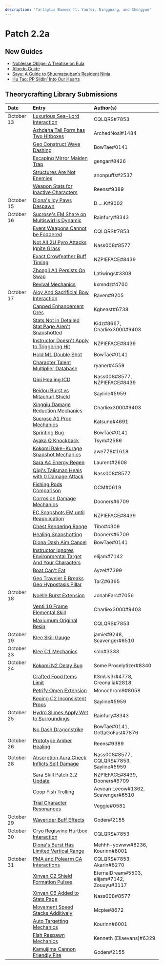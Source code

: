 ```yaml
---
description: 'Tartaglia Banner ft. Yanfei, Ningguang, and Chongyun'
---
```


# Patch 2.2a

## New Guides

* [Noblesse Oblige: A Treatise on Eula](https://keqingmains.com/eula/)
* [Albedo Guide](https://keqingmains.com/albedo/)
* [Sayu: A Guide to Shuumatsuban’s Resident Ninja](https://keqingmains.com/sayu/)
* [Hu Tao: PP Slidin’ Into Our Hearts](https://keqingmains.com/hu-tao/)

## Theorycrafting Library Submissions

| Date | Entry | Author\(s\) |
| :--- | :--- | :--- |
| October 13 | [Luxurious Sea-Lord Interaction](../evidence/mechanics/equipment/weapons.md#luxurious-sea-lord-interactions) | CQLQRS#7853 |
|  | [Azhdaha Tail Form has Two Hitboxes](../evidence/enemy-data/enemy-interactions.md#azhdaha-in-his-tail-form-has-two-independent-hitboxes) | ArchedNosi#1484 |
|  | [Geo Construct Wave Dashing](../evidence/mechanics/combat/tech/glide-cancel.md#geo-construct-wave-dashing) | BowTae#0141 |
|  | [Escaping Mirror Maiden Trap](../evidence/enemy-data/enemy-interactions.md#escape-mirror-maiden-trap) | gengar#8426 |
|  | [Structures Are Not Enemies](../evidence/fluff/overworld.md#structures-arent-enemies) | anonpuffs#2537 |
|  | [Weapon Stats for Inactive Characters](../evidence/mechanics/equipment/weapons.md#weapon-stats-for-inactive-characters) | Reens#9389 |
| October 15 | [Diona's Icy Paws Despawn](../evidence/characters/cryo/diona.md#icy-paws-despawn-after-a-certain-amount-of-time-if-they-do-not-hit-a-target) | D.....K#9002 |
| October 16 | [Sucrose's EM Share on Multiswirl is Dynamic](../evidence/characters/anemo/sucrose.md#sucroses-em-share-on-multiswirl-is-dynamic) | Rainfury#8343 |
|  | [Event Weapons Cannot be Foddered](../evidence/mechanics/equipment/weapons.md#event-weapons-cannot-be-foddered) | CQLQRS#7853 |
|  | [Not All 2U Pyro Attacks Ignite Grass](../evidence/fluff/overworld.md#not-all-2u-pyro-attacks-ignite-grass) | Nass008#8577 |
|  | [Exact Crowfeather Buff Timing](../evidence/characters/electro/sara.md#exact-crowfeather-buff-timing) | NZPIEFACE#8439 |
|  | [Zhongli A1 Persists On Swap](../evidence/characters/geo/zhongli.md#zhongli-a1-persists-on-swap) | Latiwings#3308 |
|  | [Revival Mechanics](../evidence/fluff/overworld.md#health-and-revive-mechanics) | kxmndz#4700 |
| October 17 | [Aloy And Sacrificial Bow Interaction](../evidence/characters/cryo/aloy.md#aloy-and-sac-bow-interaction) | Raven#9205 |
|  | [Capped Enhancement Ores](../evidence/fluff/miscellaneous-entries.md#capped-enhancement-ores) | Kgbeast#6738 |
|  | [Stats Not in Detailed Stat Page Aren't Snapshotted](../evidence/mechanics/gameplay-mechanics/snapshot-and-dynamic.md#stats-not-in-details-stat-page-are-not-snapshot) | Kidz#8667, Charliex3000#9403 |
|  | [Instructor Doesn't Apply to Triggering Hit](../evidence/mechanics/equipment/artifacts.md#instructor-doesnt-apply-to-triggering-hit) | NZPIEFACE#8439 |
|  | [Hold M1 Double Shot](../evidence/mechanics/combat/tech/arcc.md#hold-m1-double-shot) | BowTae#0141 |
|  | [Character Talent Multiplier Database](../resources/links.md#characters) | ryaner#4559 |
|  | [Qiqi Healing ICD](../evidence/characters/cryo/qiqi.md#qiqi-talisman-icd) | Nass008#8577, NZPIEFACE#8439 |
|  | [Beidou Burst vs Mitachurl Shield](../evidence/characters/electro/beidou.md#beidous-q-and-mitachurl-shield-interactions) | Sayline#5959 |
|  | [Xingqiu Damage Reduction Mechanics](../evidence/characters/hydro/xingqiu.md#xingqiu-qs-rain-sword-damage-reduction-overrides-es) | Charliex3000#9403 |
|  | [Sucrose A1 Proc Mechanics](../evidence/characters/anemo/sucrose.md#sucroses-a1-talent-does-not-proc-on-swirling-environmental-objects-and-guoba) | Katsune#4691 |
|  | [Sprinting Bug](../evidence/mechanics/gameplay-mechanics/bugs#sprinting-bug) | BowTae#0141 |
|  | [Ayaka Q Knockback](../evidence/characters/cryo/ayaka.md#ayaka-q-pushes-away-enemies) | Tsym#2586 |
|  | [Kokomi Bake-Kurage Snapshot Mechanics](../evidence/characters/hydro/kokomi.md#snapshot-burst-dmg-bonus-onto-bake-kurage-by-switching) | awe778#1618 |
|  | [Sara A4 Energy Regen](../evidence/characters/electro/sara.md#decorum-energy-regen) | Laurent#2608 |
|  | [Qiqi's Talisman Heals with 0 Damage Attack](../evidence/characters/cryo/qiqi.md#talisman-heals-regardless-dealing-dmg-or-not) | Nass008#8577 |
|  | [Fishing Rods Comparison](../evidence/mechanics/gameplay-mechanics/lifeskills.md#fishing-rods-comparison) | OCM#0619 |
|  | [Corrosion Damage Mechanics](../evidence/enemy-data/enemy-interactions#corrosion-damage-mechanics) | Dooners#6709 |
|  | [EC Snapshots EM until Reapplication](../evidence/mechanics/combat/elemental-reactions/transformative-reactions.md#electro-charged-snapshots-em-until-reapplying) | NZPIEFACE#8439 |
|  | [Chest Rendering Range](../evidence/fluff/overworld.md#treasure-compass-chest-rendering) | Tibo#4309 |
|  | [Healing Snapshotting](../evidence/mechanics/gameplay-mechanics/snapshot-and-dynamic.md#healing-over-time-is-snapshot-on-cast) | Dooners#6709 |
|  | [Diona Dash Aim Cancel](../evidence/characters/cryo/diona#diona-dash-aim-cancel) | BowTae#0141 |
|  | [Instructor Ignores Environmental Target And Your Characters](../evidence/mechanics/equipment/artifacts.md#instructor-ignores-environmental-target-and-your-characters) | elijam#7142 |
|  | [Boat Can't Eat](../evidence/mechanics/gameplay-mechanics/lifeskills.md#boat-stamina-and-food) | Ayzel#7399 |
|  | [Geo Traveler E Breaks Geo Hypostasis Pillar](../evidence/enemy-data/enemy-interactions.md#geo-hypostasis) | TarZ#6365 |
| October 18 | [Noelle Burst Extension](../evidence/characters/geo/noelle.md#noelle-c6-burst-extension) | JonahFarc#7056 |
|  | [Venti 10 Frame Elemental Skill](../evidence/characters/anemo/venti.md#venti-10-frame-elemental-skill) | Charliex3000#9403 |
|  | [Maxiumum Original Resin](../evidence/fluff/miscellaneous-entries.md#maximum-original-resin) | CQLQRS#7853 |
| October 19 | [Klee Skill Gauge](../evidence/characters/pyro/klee.md#klee-skill-gauge) | jamie#9248, Scavenger#6510 |
| October 23 | [Klee C1 Mechanics](../evidence/characters/pyro/klee.md#klee-c1-mechanics) | solo#3333 |
| October 24 | [Kokomi N2 Delay Bug](/evidence/characters/hydro/kokomi.md#kokomi-n2-delay-bug) | Some Proselytizer#8340 |
|  | [Crafted Food Items Limit](../evidence/fluff/miscellaneous-entries.md#crafted-food-items-limit) | It3mUs3r#4778, Creonalia#2818 |
|  | [Petrify Omen Extension](../evidence/characters/hydro/mona.md#petrify-omen-extension) | Monochrom9#8058 |
|  | [Keqing C2 Inconsistent Procs](../evidence/characters/electro/keqing.md#keqing-c2-procs-inconsistently) | Sayline#5959 |
| October 25 | [Hydro Slimes Apply Wet to Surroundings](../evidence/enemy-data/enemy-interactions.md#hydro-slimes-apply-wet-to-surroundings) | Rainfury#8343 |
|  | [No Dash Dragonstrike](../evidence/mechanics/combat/tech/plunge.md#no-dash-dragonstrike) | BowTae#0141, GottaGoFast#7876 |
| October 26 | [Prototype Amber Healing](../evidence/mechanics/equipment/weapons.md#prototype-amber-healing-clarification) | Reens#9389 |
| October 28 | [Absorption Aura Check Inflicts Self Damage](../evidence/mechanics/gameplay-mechanics/elemental-absorption.md#absorption-aura-check-inflicts-self-damage) | Nass008#8577, CQLQRS#7853, Sayline#5959 |
|  | [Sara Skill Patch 2.2 Update](../evidence/characters/electro/sara.md#sara-skill-patch-2.2-update) | NZPIEFACE#8439, Dooners#6709 |
|  | [Coop Fish Trolling](../evidence/mechanics/gameplay-mechanics/lifeskills.md#co-op-fish-trolling) | Aevean Leeow#1362, Scavenger#6510 |
|  | [Trial Character Resonances](../evidence/mechanics/gameplay-mechanics/elemental-resonance.md#trial-character-resonances) | Veggie#0581 |
| October 29 | [Waverider Buff Effects](../evidence/mechanics/gameplay-mechanics/lifeskills.md#waverider-buff-effects) | Goden#2155 |
| October 30 | [Cryo Regisvine Hurtbox Interaction](../evidence/enemy-data/enemy-interactions.md#pyronado-and-cryo-regisvine-hurtbox-interaction) | CQLQRS#7853 |
|  | [Diona's Burst Has Limited Vertical Range](../evidence/characters/cryo/diona.md#diona-has-finite-vertical-range-for-burst-healing) | Mehhh-yowww#8236, Kourinn#6001 |
| October 31 | [PMA and Polearm CA Interactions](../evidence/enemy-data/enemy-interactions.md#pma-and-polearm-ca-interactions) | CQLQRS#7853, Akarin#8270 |
|  | [Xinyan C2 Shield Formation Pulses](../evidence/characters/pyro/xinyan.md#xinyan-c2-shield-formation-pulses-extra-times) | EternalDream#5503, elijam#7142, Zouuyu#3117 |
|  | [Xinyan C6 Added to Stats Page](../evidence/characters/pyro/xinyan.md#xinyan-c6-affects-her-skill-and-burst) | Nass008#8577 |
|  | [Movement Speed Stacks Additively](../evidence/mechanics/gameplay-mechanics/movement-and-physics.md#movement-speed-stacks-additively) | Mcpie#8672 |
|  | [Auto Targetting Mechanics](../evidence/enemy-data/enemy-attributes.md#targeting-ignores-enemy-hitbox-location) | Kourinn#6001 |
|  | [Fish Respawn Mechanics](../evidence/mechanics/gameplay-mechanics/lifeskills.md#fish-replacement) | Kenneth (Ellaevans)#6329 |
|  | [Kamuijima Cannon Friendly Fire](../evidence/fluff/miscellaneous-entries.md#kamuijima-cannon-friendly-fire) | Goden#2155 |